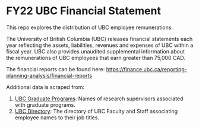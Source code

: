 # FY22 UBC Financial Statement

This repo explores the distribution of UBC employee remunerations.

The University of British Columbia (UBC) releases financial statements each year reflecting the assets, liabilities, revenues and expenses of UBC within a fiscal year. UBC also provides unaudited supplemental information about the remunerations of UBC employees that earn greater than 75,000 CAD.

The financial reports can be found here: <https://finance.ubc.ca/reporting-planning-analysis/financial-reports>

Additional data is scraped from:

1. [UBC Graduate Programs](https://www.grad.ubc.ca/prospective-students/graduate-degree-programs): Names of research supervisors associated with graduate programs.
2. [UBC Directory](https://directory.ubc.ca/index.cfm): The directory of UBC Faculty and Staff associating employee names to their job titles.
